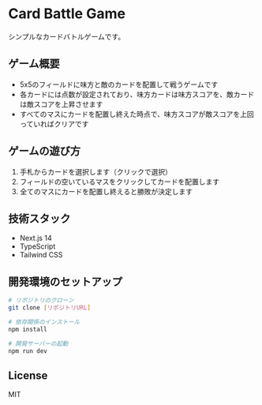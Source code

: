 # Card Battle Game

シンプルなカードバトルゲームです。

## ゲーム概要

- 5x5のフィールドに味方と敵のカードを配置して戦うゲームです
- 各カードには点数が設定されており、味方カードは味方スコアを、敵カードは敵スコアを上昇させます
- すべてのマスにカードを配置し終えた時点で、味方スコアが敵スコアを上回っていればクリアです

## ゲームの遊び方

1. 手札からカードを選択します（クリックで選択）
2. フィールドの空いているマスをクリックしてカードを配置します
3. 全てのマスにカードを配置し終えると勝敗が決定します

## 技術スタック

- Next.js 14
- TypeScript
- Tailwind CSS

## 開発環境のセットアップ

```bash
# リポジトリのクローン
git clone [リポジトリURL]

# 依存関係のインストール
npm install

# 開発サーバーの起動
npm run dev
```

## License

MIT